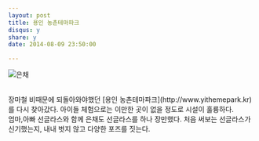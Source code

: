 ```yaml
---
layout: post
title: 용인 농촌테마파크 
disqus: y
share: y
date: 2014-08-09 23:50:00

---
```




![은채](http://beatshon.github.com/images/eunchae_0809.jpg "은채")


</br>
장마철 비때문에 되돌아와야했던 [용인 농촌테마파크](http://www.yithemepark.kr)를 다시 찾아갔다.  
아이들 체험으로는 이만한 곳이 없을 정도로 시설이 훌륭하다. 
</br>엄마,아빠 선글라스와 함께 은채도 선글라스를 하나 장만했다.  
처음 써보는 선글라스가 신기했는지, 내내 벗지 않고 다양한 포즈를 짓는다. 


